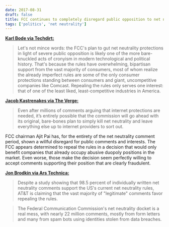 ```yaml
---
date: 2017-08-31
draft: false
title: FCC continues to completely disregard public opposition to net neutrality repeal
tags: ['politics', 'net neutrality']
---
```


**[Karl Bode via Techdirt:](https://www.techdirt.com/articles/20170830/10391738114/985-original-comments-to-fcc-oppose-killing-net-neutrality.shtml)**

> Let's not mince words: the FCC's plan to gut net neutrality protections in light of severe public opposition is likely one of the more bare-knuckled acts of cronyism in modern technological and political history. That's because the rules have overwhelming, bipartisan support from the vast majority of consumers, most of whom realize the already imperfect rules are some of the only consumer protections standing between consumers and giant, uncompetitive companies like Comcast. Repealing the rules only serves one interest: that of one of the least liked, least-competitive industries in America.<!-- excerpt -->

**[Jacob Kastrenakes via The Verge:](https://www.theverge.com/2017/8/31/16228220/net-neutrality-comments-22-million-reply-record)**

> Even after millions of comments arguing that internet protections are needed, it’s entirely possible that the commission will go ahead with its original, bare-bones plan to simply kill net neutrality and leave everything else up to internet providers to sort out.

FCC chairman Ajit Pai has, for the entirety of the net neutrality comment period, shown a willful disregard for public comments and interests. The FCC appears determined to repeal the rules in a decision that would only benefit companies that already occupy abusive duopoly positions in the market. Even worse, those make the decision seem perfectly willing to accept comments supporting their position that are clearly fraudulent.

**[Jon Brodkin via Ars Technica:](https://arstechnica.com/?p=1156315)**

> Despite a study showing that 98.5 percent of individually written net neutrality comments support the US's current net neutrality rules, AT&T is claiming that the vast majority of "legitimate" comments favor repealing the rules.

> The Federal Communication Commission's net neutrality docket is a real mess, with nearly 22 million comments, mostly from form letters and many from spam bots using identities stolen from data breaches.
